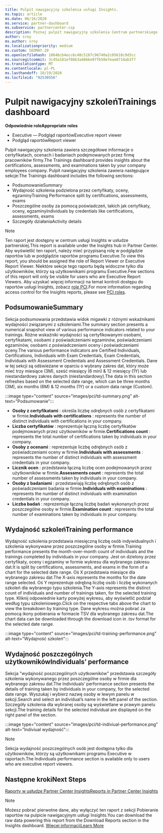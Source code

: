 ```yaml
---
title: Pulpit nawigacyjny szkolenia usługi Insights.
ms.topic: article
ms.date: 06/16/2020
ms.service: partner-dashboard
ms.subservice: partnercenter-csp
description: Poznaj pulpit nawigacyjny szkolenia Centrum partnerskiego. Szkolenie to jeden z raportów dostępnych w obszarze usługi Partner Center Insights (PCI).
author: sroy
ms.author: sroy
ms.localizationpriority: medium
ms.custom: SEOMAY.20
ms.openlocfilehash: 10646cb4ecc6c48c5187c96740a2c05610c9d3cc
ms.sourcegitcommit: 3c45a181ef86b3a4866e97fb50efeae8714ab3f7
ms.translationtype: MT
ms.contentlocale: pl-PL
ms.lasthandoff: 10/19/2020
ms.locfileid: "92530556"
---
```

# <a name="trainings-dashboard"></a><span data-ttu-id="fdfe3-104">Pulpit nawigacyjny szkoleń</span><span class="sxs-lookup"><span data-stu-id="fdfe3-104">Trainings dashboard</span></span>

<span data-ttu-id="fdfe3-105">**Odpowiednie role**</span><span class="sxs-lookup"><span data-stu-id="fdfe3-105">**Appropriate roles**</span></span>
- <span data-ttu-id="fdfe3-106">Executive — Podgląd raportów</span><span class="sxs-lookup"><span data-stu-id="fdfe3-106">Executive report viewer</span></span>
- <span data-ttu-id="fdfe3-107">Podgląd raportów</span><span class="sxs-lookup"><span data-stu-id="fdfe3-107">Report viewer</span></span>

<span data-ttu-id="fdfe3-108">Pulpit nawigacyjny szkolenia zawiera szczegółowe informacje o certyfikatach, ocenach i badaniach podejmowanych przez firmę pracowników firmy.</span><span class="sxs-lookup"><span data-stu-id="fdfe3-108">The Trainings dashboard provides insights about the certifications, assessments, and examinations taken by your company employees company.</span></span> <span data-ttu-id="fdfe3-109">Pulpit nawigacyjny szkolenia zawiera następujące sekcje:</span><span class="sxs-lookup"><span data-stu-id="fdfe3-109">The Trainings dashboard includes the following sections:</span></span>

- <span data-ttu-id="fdfe3-110">Podsumowanie</span><span class="sxs-lookup"><span data-stu-id="fdfe3-110">Summary</span></span>
- <span data-ttu-id="fdfe3-111">Wydajność szkolenia podzielona przez certyfikaty, oceny, egzaminy</span><span class="sxs-lookup"><span data-stu-id="fdfe3-111">Training Performance split by certifications, assessments, exams</span></span>
- <span data-ttu-id="fdfe3-112">Poszczególne osoby za pomocą poświadczeń, takich jak certyfikaty, oceny, egzaminy</span><span class="sxs-lookup"><span data-stu-id="fdfe3-112">Individuals by credentials like certifications, assessments, exams</span></span>
- <span data-ttu-id="fdfe3-113">Szczegóły działania</span><span class="sxs-lookup"><span data-stu-id="fdfe3-113">Activity details</span></span>

>[!NOTE] 
><span data-ttu-id="fdfe3-114">Ten raport jest dostępny w centrum usługi Insights w usłudze partnerskiej.</span><span class="sxs-lookup"><span data-stu-id="fdfe3-114">This report is available under the Insights hub in Partner Center.</span></span> <span data-ttu-id="fdfe3-115">Aby wyświetlić ten raport, należy mieć przypisaną rolę w podglądzie raportów lub w podglądzie raportów programu Executive.</span><span class="sxs-lookup"><span data-stu-id="fdfe3-115">To view this report, you should be assigned the role of Report Viewer or Executive Report Viewer.</span></span> <span data-ttu-id="fdfe3-116">Niektóre sekcje tego raportu będą widoczne tylko dla użytkowników, którzy są użytkownikami programu Executive.</span><span class="sxs-lookup"><span data-stu-id="fdfe3-116">Few sections of this report will only be visible for users who are Executive Report Viewers.</span></span> <span data-ttu-id="fdfe3-117">Aby uzyskać więcej informacji na temat kontroli dostępu do raportów usługi Insights, zobacz [role PCI](pci-roles.md).</span><span class="sxs-lookup"><span data-stu-id="fdfe3-117">For more information regarding access control for the Insights reports, please see [PCI roles](pci-roles.md).</span></span>

## <a name="summary"></a><span data-ttu-id="fdfe3-118">Podsumowanie</span><span class="sxs-lookup"><span data-stu-id="fdfe3-118">Summary</span></span>

<span data-ttu-id="fdfe3-119">Sekcja podsumowania przedstawia widok migawki z różnymi wskaźnikami wydajności związanymi z szkoleniami.</span><span class="sxs-lookup"><span data-stu-id="fdfe3-119">The summary section presents a numerical snapshot view of various performance indicators related to your trainings.</span></span> <span data-ttu-id="fdfe3-120">Różne wskaźniki wydajności są certyfikowanymi osobami, certyfikatami, osobami z poświadczeniami egzaminów, poświadczeniami egzaminów, osobami z poświadczeniami oceny i poświadczeniami oceny.</span><span class="sxs-lookup"><span data-stu-id="fdfe3-120">The various performance indicators are Certified Individuals, Certifications, Individuals with Exam Credentials, Exam Credentials, Individuals with Assessment Credentials and Assessment Credentials.</span></span> <span data-ttu-id="fdfe3-121">Dane w tej sekcji są odświeżane w oparciu o wybrany zakres dat, który może mieć trzy miesiące (3M), sześć miesięcy (6 min) & 12 miesięcy (1Y) lub niestandardowy zakres danych (niestandardowy).</span><span class="sxs-lookup"><span data-stu-id="fdfe3-121">The data in this section refreshes based on the selected date range, which can be three months (3M), six months (6M) & 12 months (1Y) or a custom data range (Custom).</span></span> 

:::image type="content" source="images/pci/td-summary.png" alt-text="Podsumowanie":::

- <span data-ttu-id="fdfe3-123">**Osoby z certyfikatami** : określa liczbę odrębnych osób z certyfikatami w firmie.</span><span class="sxs-lookup"><span data-stu-id="fdfe3-123">**Individuals with certifications** : represents the number of distinct individuals with certifications in your company.</span></span>
- <span data-ttu-id="fdfe3-124">**Liczba certyfikatów** : reprezentuje łączną liczbę certyfikatów podejmowanych przez użytkowników w firmie.</span><span class="sxs-lookup"><span data-stu-id="fdfe3-124">**Certifications count** : represents the total number of certifications taken by individuals in your company.</span></span>
- <span data-ttu-id="fdfe3-125">**Osoby z ocenami** : reprezentuje liczbę odrębnych osób z poświadczeniami oceny w firmie.</span><span class="sxs-lookup"><span data-stu-id="fdfe3-125">**Individuals with assessments** : represents the number of distinct individuals with assessment credentials in your company.</span></span> 
- <span data-ttu-id="fdfe3-126">**Licznik ocen** : przedstawia łączną liczbę ocen podejmowanych przez użytkowników w firmie.</span><span class="sxs-lookup"><span data-stu-id="fdfe3-126">**Assessments count** : represents the total number of assessments taken by individuals in your company.</span></span>
- <span data-ttu-id="fdfe3-127">**Osoby z badaniami** : przedstawiają liczbę odrębnych osób z poświadczeniami badania w firmie.</span><span class="sxs-lookup"><span data-stu-id="fdfe3-127">**Individuals with examinations** : represents the number of distinct individuals with examination credentials in your company.</span></span> 
- <span data-ttu-id="fdfe3-128">**Liczba badań** : reprezentuje łączną liczbę badań wykonanych przez poszczególne osoby w firmie.</span><span class="sxs-lookup"><span data-stu-id="fdfe3-128">**Examination count** : represents the total number of examinations taken by individuals in your company.</span></span>

## <a name="training-performance"></a><span data-ttu-id="fdfe3-129">Wydajność szkoleń</span><span class="sxs-lookup"><span data-stu-id="fdfe3-129">Training performance</span></span>

<span data-ttu-id="fdfe3-130">Wydajność szkolenia przedstawia miesięczną liczbę osób indywidualnych i szkolenia wykonywane przez poszczególne osoby w firmie.</span><span class="sxs-lookup"><span data-stu-id="fdfe3-130">Training performance presents the month-over-month count of individuals and the trainings completed by individuals in your company.</span></span> <span data-ttu-id="fdfe3-131">Jest on dzielony przez certyfikaty, oceny i egzaminy w formie wykresu dla wybranego zakresu dat.</span><span class="sxs-lookup"><span data-stu-id="fdfe3-131">It is split by certifications, assessments, and exams in the form of a chart for the selected date range.</span></span> <span data-ttu-id="fdfe3-132">Oś X przedstawia miesiące dla wybranego zakresu dat.</span><span class="sxs-lookup"><span data-stu-id="fdfe3-132">The X-axis represents the months for the date range selected.</span></span> <span data-ttu-id="fdfe3-133">Oś Y reprezentuje odrębną liczbę osób i liczbę wykonanych szkoleń dla wybranego typu szkolenia.</span><span class="sxs-lookup"><span data-stu-id="fdfe3-133">The Y-axis represents the distinct count of individuals and number of trainings taken, for the selected training type.</span></span> <span data-ttu-id="fdfe3-134">Kliknij odpowiednie karty powyżej wykresu, aby wyświetlić podział według typu szkoleniowego.</span><span class="sxs-lookup"><span data-stu-id="fdfe3-134">Click on the respective tabs above the chart to view the breakdown by training type.</span></span> <span data-ttu-id="fdfe3-135">Dane wykresu można pobrać za pomocą ikony pobierania w formacie TSV dla wybranego zakresu dat.</span><span class="sxs-lookup"><span data-stu-id="fdfe3-135">The chart data can be downloaded through the download icon in .tsv format for the selected date range.</span></span>

:::image type="content" source="images/pci/td-training-performance.png" alt-text="Wydajność szkoleń":::

## <a name="individuals-performance"></a><span data-ttu-id="fdfe3-137">Wydajność poszczególnych użytkowników</span><span class="sxs-lookup"><span data-stu-id="fdfe3-137">Individuals’ performance</span></span>

<span data-ttu-id="fdfe3-138">Sekcja "wydajność poszczególnych użytkowników" przedstawia szczegóły szkolenia wykonywanego przez poszczególne osoby w firmie dla wybranego zakresu dat.</span><span class="sxs-lookup"><span data-stu-id="fdfe3-138">The Individuals’ performance section presents the details of training taken by individuals in your company, for the selected date range.</span></span> <span data-ttu-id="fdfe3-139">Wyszukaj i wybierz nazwę osoby w lewym panelu w sekcji.</span><span class="sxs-lookup"><span data-stu-id="fdfe3-139">Search and select an individual’s name in the left panel of the section.</span></span> <span data-ttu-id="fdfe3-140">Szczegóły szkolenia dla wybranej osoby są wyświetlane w prawym panelu sekcji.</span><span class="sxs-lookup"><span data-stu-id="fdfe3-140">The training details for the selected individual are displayed on the right panel of the section.</span></span>

:::image type="content" source="images/pci/td-indiviual-performance.png" alt-text="Indiviual wydajność":::

>[!NOTE] 
> <span data-ttu-id="fdfe3-142">Sekcja wydajność poszczególnych osób jest dostępna tylko dla użytkowników, którzy są użytkownikami programu Executive w raportach.</span><span class="sxs-lookup"><span data-stu-id="fdfe3-142">The Individuals performance section is available only to users who are executive report viewers.</span></span> 

## <a name="next-steps"></a><span data-ttu-id="fdfe3-143">Następne kroki</span><span class="sxs-lookup"><span data-stu-id="fdfe3-143">Next Steps</span></span>

[<span data-ttu-id="fdfe3-144">Raporty w usłudze Partner Center Insights</span><span class="sxs-lookup"><span data-stu-id="fdfe3-144">Reports in Partner Center Insights</span></span>](partner-center-insights.md)

>[!NOTE] 
> <span data-ttu-id="fdfe3-145">Możesz pobrać pierwotne dane, aby wyłączyć ten raport z sekcji Pobieranie raportów na pulpicie nawigacyjnym usługi Insights.</span><span class="sxs-lookup"><span data-stu-id="fdfe3-145">You can download the raw data powering this report from the Download Reports section in the Insights dashboard.</span></span> [<span data-ttu-id="fdfe3-146">Więcej informacji</span><span class="sxs-lookup"><span data-stu-id="fdfe3-146">Learn More</span></span>](pci-download-reports.md)
